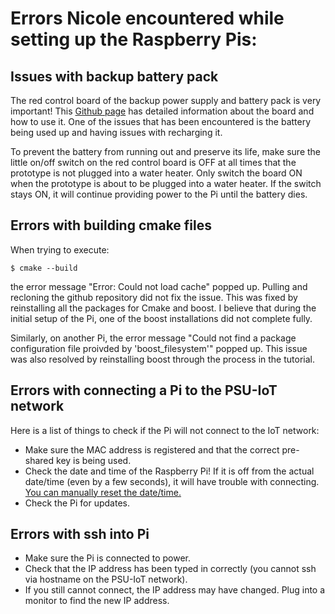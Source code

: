 # Errors Nicole encountered while setting up the Raspberry Pis:

## Issues with backup battery pack
The red control board of the backup power supply and battery pack is very important! This [Github page](https://github.com/rcdrones/UPSPACK_V3/blob/master/README_en.md) has detailed information about the board and how to use it. One of the issues that has been encountered is the battery being used up and having issues with recharging it.

To prevent the battery from running out and preserve its life, make sure the little on/off switch on the red control board is OFF at all times that the prototype is not plugged into a water heater. Only switch the board ON when the prototype is about to be plugged into a water heater. If the switch stays ON, it will continue providing power to the Pi until the battery dies.

## Errors with building cmake files
When trying to execute: 
```
$ cmake --build
```
the error message "Error: Could not load cache" popped up. Pulling and recloning the github repository did not fix the issue.
This was fixed by reinstalling all the packages for Cmake and boost. I believe that during the initial setup of the Pi, one of the boost installations did not complete fully.

Similarly, on another Pi, the error message "Could not find a package configuration file proivded by 'boost_filesystem'" popped up. This issue was also resolved by reinstalling boost through the process in the tutorial.


## Errors with connecting a Pi to the PSU-IoT network
Here is a list of things to check if the Pi will not connect to the IoT network:
* Make sure the MAC address is registered and that the correct pre-shared key is being used.
* Check the date and time of the Raspberry Pi! If it is off from the actual date/time (even by a few seconds), it will have trouble with connecting. [You can manually reset the date/time.](https://raspberrytips.com/set-date-time-raspberry-pi/#:~:text=NTP%20is%20enabled%20by%20default,%3AMM%3ASS%27%E2%80%9C.)
* Check the Pi for updates.


## Errors with ssh into Pi
* Make sure the Pi is connected to power.
* Check that the IP address has been typed in correctly (you cannot ssh via hostname on the PSU-IoT network).
* If you still cannot connect, the IP address may have changed. Plug into a monitor to find the new IP address.


